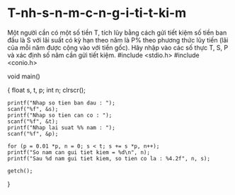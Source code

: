 # T-nh-s-n-m-c-n-g-i-ti-t-ki-m
Một người cần có một số tiền T, tích lũy bằng cách gửi tiết kiệm số tiền ban đầu là S với lãi suất có kỳ hạn theo năm là P% theo phương thức lũy tiến (lãi của mỗi năm được cộng vào với tiền gốc). Hãy nhập vào các số thực T, S, P và xác định số năm cần gửi tiết kiệm.
#include <stdio.h>
#include <conio.h>

void main()

{
	float s, t, p;
	int n;
	clrscr();

	printf("Nhap so tien ban dau : ");
	scanf("%f", &s);
	printf("Nhap so tien can co : ");
	scanf("%f", &t);
	printf("Nhap lai suat %% nam : ");
	scanf("%f", &p);

	for (p = 0.01 *p, n = 0; s < t; s += s *p, n++);
	printf("So nam can gui tiet kiem = %d\n", n);
	printf("Sau %d nam gui tiet kiem, so tien co la : %4.2f", n, s);

	getch();
}
